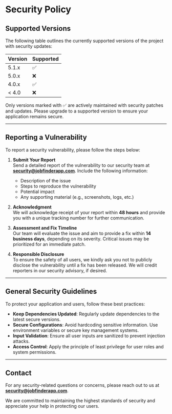 # Security Policy

## Supported Versions

The following table outlines the currently supported versions of the project with security updates:

| Version | Supported           |
|---------|---------------------|
| 5.1.x   | :white_check_mark:  |
| 5.0.x   | :x:                 |
| 4.0.x   | :white_check_mark:  |
| < 4.0   | :x:                 |

Only versions marked with :white_check_mark: are actively maintained with security patches and updates. Please upgrade to a supported version to ensure your application remains secure.

---

## Reporting a Vulnerability

To report a security vulnerability, please follow the steps below:

1. **Submit Your Report**  
   Send a detailed report of the vulnerability to our security team at **security@jobfinderapp.com**. Include the following information:
   - Description of the issue
   - Steps to reproduce the vulnerability
   - Potential impact
   - Any supporting material (e.g., screenshots, logs, etc.)

2. **Acknowledgment**  
   We will acknowledge receipt of your report within **48 hours** and provide you with a unique tracking number for further communication.

3. **Assessment and Fix Timeline**  
   Our team will evaluate the issue and aim to provide a fix within **14 business days**, depending on its severity. Critical issues may be prioritized for an immediate patch.

4. **Responsible Disclosure**  
   To ensure the safety of all users, we kindly ask you not to publicly disclose the vulnerability until a fix has been released. We will credit reporters in our security advisory, if desired.

---

## General Security Guidelines

To protect your application and users, follow these best practices:
- **Keep Dependencies Updated**: Regularly update dependencies to the latest secure versions.
- **Secure Configurations**: Avoid hardcoding sensitive information. Use environment variables or secure key management systems.
- **Input Validation**: Ensure all user inputs are sanitized to prevent injection attacks.
- **Access Control**: Apply the principle of least privilege for user roles and system permissions.

---

## Contact

For any security-related questions or concerns, please reach out to us at **security@jobfinderapp.com**.

We are committed to maintaining the highest standards of security and appreciate your help in protecting our users.
